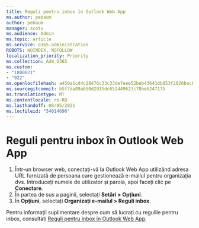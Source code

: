 ```yaml
---
title: Reguli pentru inbox în Outlook Web App
ms.author: pebaum
author: pebaum
manager: scotv
ms.audience: Admin
ms.topic: article
ms.service: o365-administration
ROBOTS: NOINDEX, NOFOLLOW
localization_priority: Priority
ms.collection: Adm_O365
ms.custom:
- "1800021"
- "922"
ms.openlocfilehash: a450a1cd4c28476c33c33de7eee52beb43641db953f2826bac68ca76b2e50f25
ms.sourcegitcommit: b5f7da89a650d2915dc652449623c78be6247175
ms.translationtype: MT
ms.contentlocale: ro-RO
ms.lasthandoff: 08/05/2021
ms.locfileid: "54014696"
---
```

# <a name="inbox-rules-in-outlook-web-app"></a>Reguli pentru inbox în Outlook Web App

1. Într-un browser web, conectați-vă la Outlook Web App utilizând adresa URL furnizată de persoana care gestionează e-mailul pentru organizația dvs. Introduceți numele de utilizator și parola, apoi faceți clic pe **Conectare**.
2. În partea de sus a paginii, selectați **Setări > Opțiuni**.
3. În **Opțiuni**, selectați **Organizați e-mailul > Reguli inbox**.

Pentru informații suplimentare despre cum să lucrați cu regulile pentru inbox, consultați [Reguli pentru inbox în Outlook Web App](https://support.office.com/article/inbox-rules-in-outlook-web-app-edea3d17-00c9-434b-b9b7-26ee8d9f5622).
